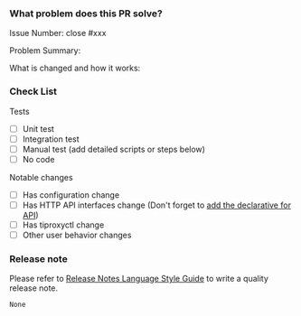 <!--

Thank you for contributing to Weir!

PR Title Format:
1. pkg [, pkg2, pkg3]: what's changed
2. *: what's changed

-->

### What problem does this PR solve?
<!--

Please create an issue first to describe the problem.

There MUST be one line starting with "Issue Number:  " and 
linking the relevant issues via the "close: #xxx" or "ref: #xxx".

For more info, check https://pingcap.github.io/tidb-dev-guide/contribute-to-tidb/contribute-code.html#referring-to-an-issue.

-->

Issue Number: close #xxx

Problem Summary:

What is changed and how it works:

### Check List

Tests <!-- At least one of them must be included. -->

- [ ] Unit test
- [ ] Integration test
- [ ] Manual test (add detailed scripts or steps below)
- [ ] No code

Notable changes

- [ ] Has configuration change
- [ ] Has HTTP API interfaces change (Don't forget to [add the declarative for API](https://github.com/tikv/pd/blob/master/docs/development.md#updating-api-documentation))
- [ ] Has tiproxyctl change
- [ ] Other user behavior changes

### Release note

<!-- compatibility change, improvement, bugfix, and new feature need a release note -->

Please refer to [Release Notes Language Style Guide](https://pingcap.github.io/tidb-dev-guide/contribute-to-tidb/release-notes-style-guide.html) to write a quality release note.

```release-note
None
```
